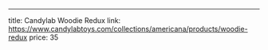 ---
title: Candylab Woodie Redux
link: https://www.candylabtoys.com/collections/americana/products/woodie-redux
price: 35
